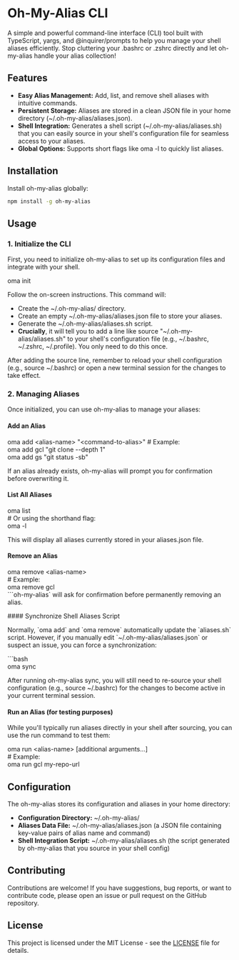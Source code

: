 # **Oh-My-Alias CLI**

A simple and powerful command-line interface (CLI) tool built with TypeScript, yargs, and @inquirer/prompts to help you manage your shell aliases efficiently. Stop cluttering your .bashrc or .zshrc directly and let oh-my-alias handle your alias collection\!

## **Features**

- **Easy Alias Management:** Add, list, and remove shell aliases with intuitive commands.
- **Persistent Storage:** Aliases are stored in a clean JSON file in your home directory (\~/.oh-my-alias/aliases.json).
- **Shell Integration:** Generates a shell script (\~/.oh-my-alias/aliases.sh) that you can easily source in your shell's configuration file for seamless access to your aliases.
- **Global Options:** Supports short flags like oma \-l to quickly list aliases.

## **Installation**

Install oh-my-alias globally:

```bash
npm install -g oh-my-alias
```

## **Usage**

### **1\. Initialize the CLI**

First, you need to initialize oh-my-alias to set up its configuration files and integrate with your shell.

oma init

Follow the on-screen instructions. This command will:

- Create the \~/.oh-my-alias/ directory.
- Create an empty \~/.oh-my-alias/aliases.json file to store your aliases.
- Generate the \~/.oh-my-alias/aliases.sh script.
- **Crucially**, it will tell you to add a line like source "\~/.oh-my-alias/aliases.sh" to your shell's configuration file (e.g., \~/.bashrc, \~/.zshrc, \~/.profile). You only need to do this once.

After adding the source line, remember to reload your shell configuration (e.g., source \~/.bashrc) or open a new terminal session for the changes to take effect.

### **2\. Managing Aliases**

Once initialized, you can use oh-my-alias to manage your aliases:

#### **Add an Alias**

oma add \<alias-name\> "\<command-to-alias\>"
\# Example:  
oma add gcl "git clone \--depth 1"  
oma add gs "git status \-sb"

If an alias already exists, oh-my-alias will prompt you for confirmation before overwriting it.

#### **List All Aliases**

oma list  
\# Or using the shorthand flag:  
oma \-l

This will display all aliases currently stored in your aliases.json file.

#### **Remove an Alias**

oma remove \<alias-name\>  
\# Example:  
oma remove gcl  
\`\`\`oh-my-alias\` will ask for confirmation before permanently removing an alias.

\#\#\#\# Synchronize Shell Aliases Script

Normally, \`oma add\` and \`oma remove\` automatically update the \`aliases.sh\` script. However, if you manually edit \`\~/.oh-my-alias/aliases.json\` or suspect an issue, you can force a synchronization:

\`\`\`bash  
oma sync

After running oh-my-alias sync, you will still need to re-source your shell configuration (e.g., source \~/.bashrc) for the changes to become active in your current terminal session.

#### **Run an Alias (for testing purposes)**

While you'll typically run aliases directly in your shell after sourcing, you can use the run command to test them:

oma run \<alias-name\> \[additional arguments...\]  
\# Example:  
oma run gcl my-repo-url

## **Configuration**

The oh-my-alias stores its configuration and aliases in your home directory:

- **Configuration Directory:** \~/.oh-my-alias/
- **Aliases Data File:** \~/.oh-my-alias/aliases.json (a JSON file containing key-value pairs of alias name and command)
- **Shell Integration Script:** \~/.oh-my-alias/aliases.sh (the script generated by oh-my-alias that you source in your shell config)

## **Contributing**

Contributions are welcome\! If you have suggestions, bug reports, or want to contribute code, please open an issue or pull request on the GitHub repository.

## **License**

This project is licensed under the MIT License \- see the [LICENSE](http://docs.google.com/LICENSE) file for details.
